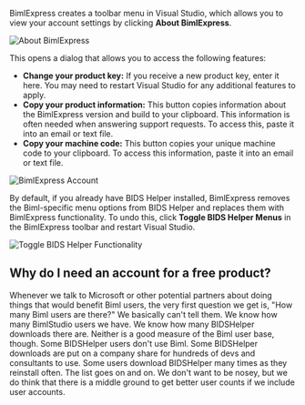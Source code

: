 BimlExpress creates a toolbar menu in Visual Studio, which allows you to view your account settings by clicking **About BimlExpress**.



![About BimlExpress](https://varigencecomstaging2.blob.core.windows.net/walkthroughs/dropdown.jpg 'About BimlExpress')


This opens a dialog that allows you to access the following features:

- **Change your product key:** If you receive a new product key, enter it here. You may need to restart Visual Studio for any additional features to apply.
- **Copy your product information:** This button copies information about the BimlExpress version and build to your clipboard. This information is often needed when answering support requests. To access this, paste it into an email or text file.
- **Copy your machine code:** This button copies your unique machine code to your clipboard. To access this information, paste it into an email or text file.


![BimlExpress Account](https://varigencecomstaging2.blob.core.windows.net/walkthroughs/about.jpg 'BimlExpress Account')


By default, if you already have BIDS Helper installed, BimlExpress removes the Biml-specific menu options from BIDS Helper and replaces them with BimlExpress functionality. To undo this, click **Toggle BIDS Helper Menus** in the BimlExpress toolbar and restart Visual Studio.


![Toggle BIDS Helper Functionality](https://varigencecomstaging2.blob.core.windows.net/walkthroughs/dropdown-2.jpg 'Toggle BIDS Helper Functionality')


Why do I need an account for a free product?
--------------------------------------------


Whenever we talk to Microsoft or other potential partners about doing things that would benefit Biml users, the very first question we get is, "How many Biml users are there?" We basically can't tell them. We know how many BimlStudio users we have. We know how many BIDSHelper downloads there are. Neither is a good measure of the Biml user base, though. Some BIDSHelper users don't use Biml. Some BIDSHelper downloads are put on a company share for hundreds of devs and consultants to use. Some users download BIDSHelper many times as they reinstall often. The list goes on and on. We don't want to be nosey, but we do think that there is a middle ground to get better user counts if we include user accounts.

